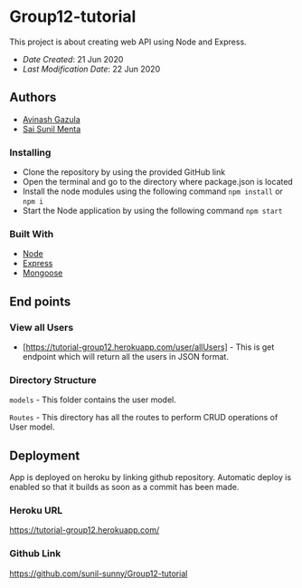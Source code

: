 # Group12-tutorial

This project is about creating web API using Node and Express.
* *Date Created*: 21 Jun 2020
* *Last Modification Date*: 22 Jun 2020

## Authors

* [Avinash Gazula](av530575@dal.ca) 
* [Sai Sunil Menta](ss734478@dal.ca)

### Installing

* Clone the repository by using the provided GitHub link
* Open the terminal and go to the directory where package.json is located
* Install the node modules using the following command
	 `npm install` or `npm i` 
* Start the Node application by using the following command
	 `npm start`


### Built With

* [Node](https://nodejs.org/en/)
* [Express](https://expressjs.com/)
* [Mongoose](https://mongoosejs.com/)

## End points

### View all Users

* [https://tutorial-group12.herokuapp.com/user/allUsers] - This is get endpoint which will return all the users in JSON format.




### Directory Structure

`models` - This folder contains the user model.

`Routes` - This directory has all the routes to perform CRUD operations of User model.


## Deployment

App is deployed on heroku by linking github repository. Automatic deploy is enabled so that it builds as soon as a commit has been made.

### Heroku URL

https://tutorial-group12.herokuapp.com/

### Github Link

https://github.com/sunil-sunny/Group12-tutorial
